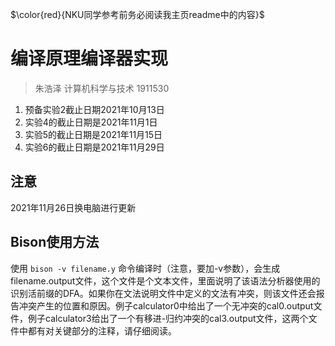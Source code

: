 $\color{red}{NKU同学参考前务必阅读我主页readme中的内容}$

#  编译原理编译器实现
> 朱浩泽 计算机科学与技术 1911530
1. 预备实验2截止日期2021年10月13日
2. 实验4的截止日期是2021年11月1日
3. 实验5的截止日期是2021年11月15日
4. 实验6的截止日期是2021年11月29日

## 注意
2021年11月26日换电脑进行更新

## Bison使用方法
使用 `bison -v filename.y` 命令编译时（注意，要加-v参数），会生成filename.output文件，这个文件是个文本文件，里面说明了该语法分析器使用的识别活前缀的DFA。如果你在文法说明文件中定义的文法有冲突，则该文件还会报告冲突产生的位置和原因。例子calculator0中给出了一个无冲突的cal0.output文件，例子calculator3给出了一个有移进-归约冲突的cal3.output文件，这两个文件中都有对关键部分的注释，请仔细阅读。
